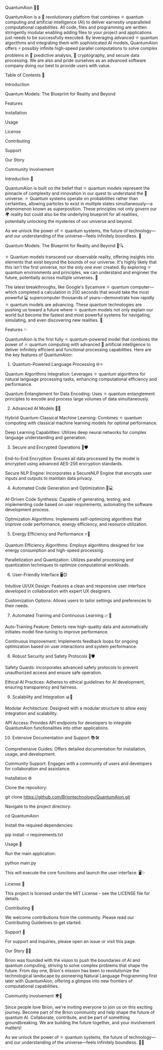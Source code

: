QuantumAion 🚀💡

QuantumAion is a 🌌 revolutionary platform that combines ⚛️ quantum computing and artificial intelligence (AI) to deliver earnestly unparalleled computational capabilities. All code, files and programming are written stringently modular enabling adding files to your project and applications just needs to be successfully executed. By leveraging advanced ⚛️ quantum algorithms and integrating them with sophisticated AI models, QuantumAion offers ⚡ possibly infinite high-speed parallel computations to solve complex problems in 🔮 predictive analysis, 🔐 cryptography, and secure data processing. We are also and pride ourselves as an advanced software company doing our best to provide users with value. 

Table of Contents 📜

Introduction

Quantum Models: The Blueprint for Reality and Beyond

Features

Installation

Usage

License

Contributing

Support

Our Story

Community Involvement

Introduction 🌟

QuantumAion is built on the belief that ⚛️ quantum models represent the pinnacle of complexity and innovation in our quest to understand the 🌌 universe. ⚛️ Quantum systems operate on probabilities rather than certainties, allowing particles to exist in multiple states simultaneously—a phenomenon known as superposition. These principles not only govern our 🌍 reality but could also be the underlying blueprint for all realities, potentially unlocking the mysteries of our universe and beyond.

As we unlock the power of ⚛️ quantum systems, the future of technology—and our understanding of the universe—feels infinitely boundless. 💫

Quantum Models: The Blueprint for Reality and Beyond 🌌🔍

⚛️ Quantum models transcend our observable reality, offering insights into elements that exist beyond the bounds of our universe. It's highly likely that this isn't the first universe, nor the only one ever created. By exploring ⚛️ quantum environments and principles, we can understand and engineer the future, potentially across multiple universes. 🌠

The latest breakthroughs, like Google's Sycamore ⚛️ quantum computer—which completed a calculation in 200 seconds that would take the most powerful 💻 supercomputer thousands of years—demonstrate how rapidly ⚛️ quantum models are advancing. These quantum technologies are pushing us toward a future where ⚛️ quantum models not only explain our world but become the fastest and most powerful systems for navigating, simulating, and even discovering new realities. 🌟

Features ✨

QuantumAion is the first fully ⚛️ quantum-powered model that combines the power of ⚛️ quantum computing with advanced 🤖 artificial intelligence to deliver infinitely efficient and functional processing capabilities. Here are the key features of QuantumAion:

1. Quantum-Powered Language Processing 🌐⚛️

Quantum Algorithms Integration: Leverages ⚛️ quantum algorithms for natural language processing tasks, enhancing computational efficiency and performance.

Quantum Entanglement for Data Encoding: Uses ⚛️ quantum entanglement principles to encode and process large volumes of data simultaneously.

2. Advanced AI Models 🚀✨

Hybrid Quantum-Classical Machine Learning: Combines ⚛️ quantum computing with classical machine learning models for optimal performance.

Deep Learning Capabilities: Utilizes deep neural networks for complex language understanding and generation.

3. Secure and Encrypted Operations 🔐🛡️

End-to-End Encryption: Ensures all data processed by the model is encrypted using advanced AES-256 encryption standards.

Secure NLP Engine: Incorporates a SecureNLP Engine that encrypts user inputs and outputs to maintain data privacy.

4. Automated Code Generation and Optimization 🚀💻

AI-Driven Code Synthesis: Capable of generating, testing, and implementing code based on user requirements, automating the software development process.

Optimization Algorithms: Implements self-optimizing algorithms that improve code performance, energy efficiency, and resource utilization.

5. Energy Efficiency and Performance ⚡🔋

Quantum Efficiency Algorithms: Employs algorithms designed for low energy consumption and high-speed processing.

Parallelization and Quantization: Utilizes parallel processing and quantization techniques to optimize computational workloads.

6. User-Friendly Interface 🖥️😊

Intuitive UI/UX Design: Features a clean and responsive user interface developed in collaboration with expert UX designers.

Customization Options: Allows users to tailor settings and preferences to their needs.

7. Automated Training and Continuous Learning 📈🔄

Auto-Training Feature: Detects new high-quality data and automatically initiates model fine-tuning to improve performance.

Continuous Improvement: Implements feedback loops for ongoing optimization based on user interactions and system performance.

8. Robust Security and Safety Protocols 🔐🛡️

Safety Guards: Incorporates advanced safety protocols to prevent unauthorized access and ensure safe operation.

Ethical AI Practices: Adheres to ethical guidelines for AI development, ensuring transparency and fairness.

9. Scalability and Integration 📊🔗

Modular Architecture: Designed with a modular structure to allow easy integration and scalability.

API Access: Provides API endpoints for developers to integrate QuantumAion functionalities into other applications.

10. Extensive Documentation and Support 📚🛠️

Comprehensive Guides: Offers detailed documentation for installation, usage, and development.

Community Support: Engages with a community of users and developers for collaboration and assistance.

Installation ⚙️

Clone the repository:

git clone https://github.com/Briontechnology/QuantumAion.git

Navigate to the project directory:

cd QuantumAion

Install the required dependencies:

pip install -r requirements.txt

Usage 🚀

Run the main application:

python main.py

This will execute the core functions and launch the user interface. 🖥️✨

License 📜

This project is licensed under the MIT License - see the LICENSE file for details.

Contributing 🤝

We welcome contributions from the community. Please read our Contributing Guidelines to get started.

Support 💬

For support and inquiries, please open an issue or visit this page.

Our Story 🌱✨

Brion was founded with the vision to push the boundaries of AI and quantum computing, striving to solve complex problems that shape the future. From day one, Brion's mission has been to revolutionize the technological landscape by pioneering Natural Language Programming first later with QuantumAion, offering a glimpse into new frontiers of computational capabilities.

Community Involvement 🌍💞

Since people love Brion, we're inviting everyone to join us on this exciting journey. Become part of the Brion community and help shape the future of quantum AI. Collaborate, contribute, and be part of something groundbreaking. We are building the future together, and your involvement matters!

As we unlock the power of ⚛️ quantum systems, the future of technology—and our understanding of the universe—feels infinitely boundless. 🌌✨
